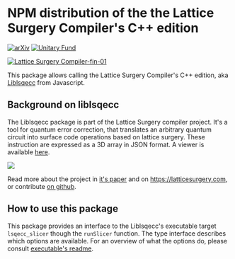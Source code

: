 # NPM distribution of the the Lattice Surgery Compiler's C++ edition

[![arXiv](https://img.shields.io/badge/arXiv-2302.02459-b31b1b.svg)](https://arxiv.org/abs/2302.02459)
[![Unitary Fund](https://img.shields.io/badge/Supported%20By-Unitary%20Fund-FFFF00.svg)](https://unitary.fund)

[![Lattice Surgery Compiler-fin-01](https://user-images.githubusercontent.com/46719079/150657000-8e83c649-84a8-431b-aab0-d44d847e5a24.png)](https://latticesurgery.com)

This package allows calling the Lattice Surgery Compiler's C++ edition, aka [Liblsqecc](https://github.com/latticesurgery-com/liblsqecc) from Javascript.

## Background on liblsqecc

The Liblsqecc package is part of the Lattice Surgery compiler project. It's a tool for quantum error correction, that translates an arbitrary quantum circuit into surface code operations based on lattice surgery. These instruction are expressed as a 3D array in JSON format. A viewer is available [here](https://latticesurgery.com/online-compiler). 

![](https://user-images.githubusercontent.com/36427091/193476068-eddfea28-3d91-4398-8de4-3a55bb43faa7.gif)

Read more about the project in [it's paper](https://arxiv.org/abs/2302.02459) and on https://latticesurgery.com, or contribute [on github](https://github.com/latticesurgery-com/).


## How to use this package

This package provides an interface to the Liblsqecc's executable target `lsqecc_slicer` though the `runSlicer` function. The type interface describes which options are available. For an overview of what the options do, please consult [executable's readme](https://github.com/latticesurgery-com/liblsqecc#the-lsqecc_slicer-executable).